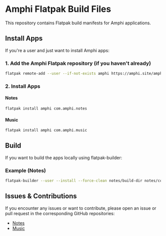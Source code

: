 # Amphi Flatpak Build Files

This repository contains Flatpak build manifests for Amphi applications.

## Install Apps

If you're a user and just want to install Amphi apps:

### 1. Add the Amphi Flatpak repository (if you haven't already)

```bash
flatpak remote-add --user --if-not-exists amphi https://amphi.site/amphi.flatpakrepo
```

### 2. Install Apps

#### Notes

```bash
flatpak install amphi com.amphi.notes
```

#### Music

```bash
flatpak install amphi com.amphi.music
```

## Build

If you want to build the apps locally using flatpak-builder:

### Example (Notes)

```bash
flatpak-builder --user --install --force-clean notes/build-dir notes/com.amphi.notes.yaml
```

## Issues & Contributions

If you encounter any issues or want to contribute, please open an issue or pull request in the corresponding GitHub repositories:
- [Notes](https://github.com/amphi2024/notes)
- [Music](https://github.com/amphi2024/music)